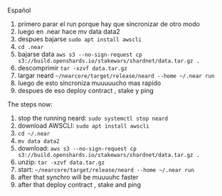 Español

1. primero parar el run porque hay que sincronizar de otro modo
2. luego  en .near hace mv data data2
3. despues bajarse `sudo apt install awscli`
4. `cd .near`
5. bajarse data `aws s3 --no-sign-request cp s3://build.openshards.io/stakewars/shardnet/data.tar.gz .`
6. descomprimir `tar -xzvf data.tar.gz`
7. largar neard `~/nearcore/target/release/neard --home ~/.near run`
8. luego de esto sincroniza muuuuucho mas rapido
9. despues de eso deploy contract , stake y ping

The steps now:
1. stop the running neard: `sudo systemctl stop neard`
2. download AWSCLI: `sudo apt install awscli`
3. `cd ~/.near` 
4. `mv data data2`
5. download: `aws s3 --no-sign-request cp s3://build.openshards.io/stakewars/shardnet/data.tar.gz .`
6. unzip: `tar -xzvf data.tar.gz`
7. start: `~/nearcore/target/release/neard --home ~/.near run`
8. after that synchro will be muuuuhc faster
9. after that deploy contract , stake and ping

